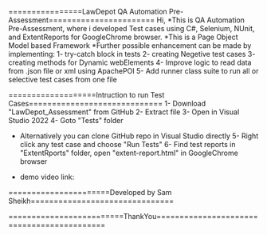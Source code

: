 

================LawDepot QA Automation Pre-Assessment=======================
Hi,
*This is QA Automation Pre-Assessment, where i developed Test cases using C#, Selenium, NUnit, and ExtentReports for GoogleChrome browser.
*This is a Page Object Model based Framework
*Further possible enhancement can be made by implementing:
	1- try-catch block in tests
	2- creating Negetive test cases
	3- creating methods for Dynamic webElements
	4- Improve logic to read data from .json file or xml using ApachePOI
	5- Add runner class suite to run all or selective test cases from one file

===================Intruction to run Test Cases=============================
1- Download "LawDepot_Assessment" from GitHub
2- Extract file
3- Open in Visual Studio 2022
4- Goto "Tests" folder 
* Alternatively you can clone GitHub repo in Visual Studio directly 
5- Right click any test case and choose "Run Tests"
6- Find test reports in "ExtentRports" folder, open "extent-report.html" in GoogleChrome browser


* demo video link: 

======================Developed by Sam Sheikh===============================

=========================ThankYou===========================================

